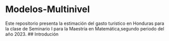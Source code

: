 # Modelos-Multinivel

Este repositorio presenta la estimación del gasto turístico en Honduras para la clase de Seminario I para la Maestría en Matemática,segundo periodo del año 2023. \## Introdución


